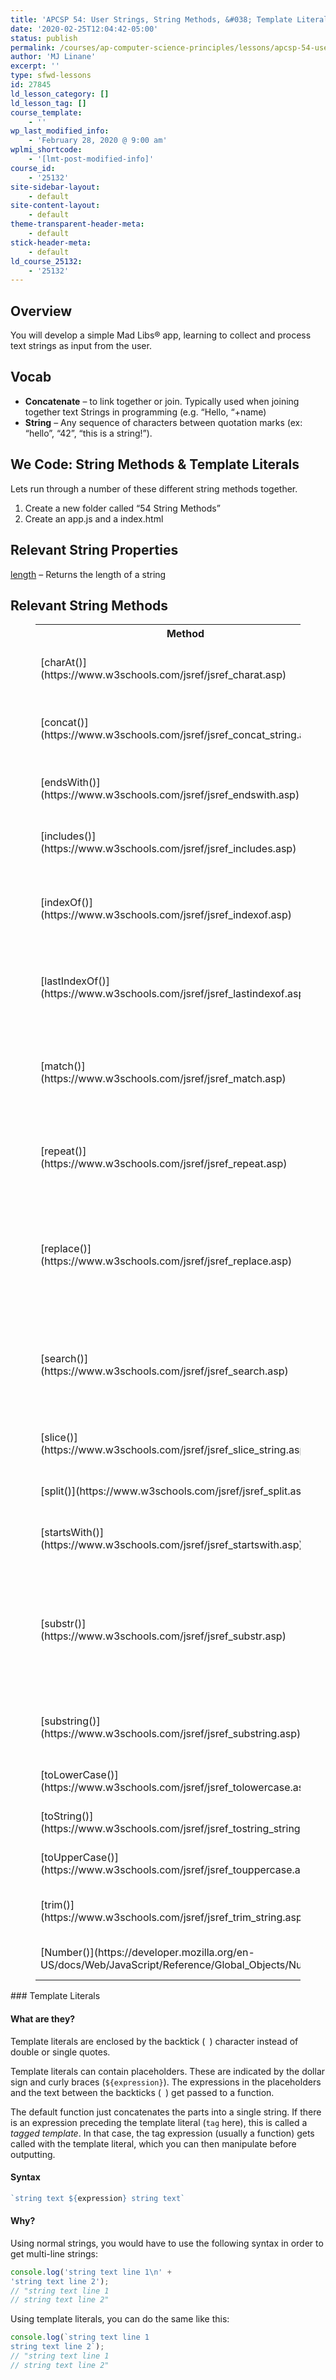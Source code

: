 ```yaml
---
title: 'APCSP 54: User Strings, String Methods, &#038; Template Literals'
date: '2020-02-25T12:04:42-05:00'
status: publish
permalink: /courses/ap-computer-science-principles/lessons/apcsp-54-user-strings-mad-libs-draft
author: 'MJ Linane'
excerpt: ''
type: sfwd-lessons
id: 27845
ld_lesson_category: []
ld_lesson_tag: []
course_template:
    - ''
wp_last_modified_info:
    - 'February 28, 2020 @ 9:00 am'
wplmi_shortcode:
    - '[lmt-post-modified-info]'
course_id:
    - '25132'
site-sidebar-layout:
    - default
site-content-layout:
    - default
theme-transparent-header-meta:
    - default
stick-header-meta:
    - default
ld_course_25132:
    - '25132'
---
```

Overview
--------

 You will develop a simple Mad Libs® app, learning to collect and process text strings as input from the user.

Vocab
-----

- **Concatenate** – to link together or join. Typically used when joining together text Strings in programming (e.g. “Hello, “+name)
- **String** – Any sequence of characters between quotation marks (ex: “hello”, “42”, “this is a string!”).

We Code: String Methods &amp; Template Literals
-----------------------------------------------

Lets run through a number of these different string methods together.

1. Create a new folder called “54 String Methods”
2. Create an app.js and a index.html

Relevant String Properties
--------------------------

[length](https://www.w3schools.com/jsref/jsref_length_string.asp) – Returns the length of a string

Relevant String Methods
-----------------------

<figure class="wp-block-table is-style-stripes"><table class=""><tbody><tr><th>Method</th><th>Description</th></tr><tr><td>[charAt()](https://www.w3schools.com/jsref/jsref_charat.asp)</td><td>Returns the character at the specified index (position)</td></tr><tr><td>[concat()](https://www.w3schools.com/jsref/jsref_concat_string.asp)</td><td>Joins two or more strings, and returns a new joined strings</td></tr><tr><td>[endsWith()](https://www.w3schools.com/jsref/jsref_endswith.asp)</td><td>Checks whether a string ends with specified string/characters</td></tr><tr><td>[includes()](https://www.w3schools.com/jsref/jsref_includes.asp)</td><td>Checks whether a string contains the specified string/characters</td></tr><tr><td>[indexOf()](https://www.w3schools.com/jsref/jsref_indexof.asp)</td><td>Returns the position of the first found occurrence of a specified value in a string</td></tr><tr><td>[lastIndexOf()](https://www.w3schools.com/jsref/jsref_lastindexof.asp)</td><td>Returns the position of the last found occurrence of a specified value in a string</td></tr><tr><td>[match()](https://www.w3schools.com/jsref/jsref_match.asp)</td><td>Searches a string for a match against a regular expression, and returns the matches</td></tr><tr><td>[repeat()](https://www.w3schools.com/jsref/jsref_repeat.asp)</td><td>Returns a new string with a specified number of copies of an existing string</td></tr><tr><td>[replace()](https://www.w3schools.com/jsref/jsref_replace.asp)</td><td>Searches a string for a specified value, or a regular expression, and returns a new string where the specified values are replaced</td></tr><tr><td>[search()](https://www.w3schools.com/jsref/jsref_search.asp)</td><td>Searches a string for a specified value, or regular expression, and returns the position of the match</td></tr><tr><td>[slice()](https://www.w3schools.com/jsref/jsref_slice_string.asp)</td><td>Extracts a part of a string and returns a new string</td></tr><tr><td>[split()](https://www.w3schools.com/jsref/jsref_split.asp)</td><td>Splits a string into an array of substrings</td></tr><tr><td>[startsWith()](https://www.w3schools.com/jsref/jsref_startswith.asp)</td><td>Checks whether a string begins with specified characters</td></tr><tr><td>[substr()](https://www.w3schools.com/jsref/jsref_substr.asp)</td><td>Extracts the characters from a string, beginning at a specified start position, and through the specified number of character</td></tr><tr><td>[substring()](https://www.w3schools.com/jsref/jsref_substring.asp)</td><td>Extracts the characters from a string, between two specified indices</td></tr><tr><td>[toLowerCase()](https://www.w3schools.com/jsref/jsref_tolowercase.asp)</td><td>Converts a string to lowercase letters</td></tr><tr><td>[toString()](https://www.w3schools.com/jsref/jsref_tostring_string.asp)</td><td>Returns the value of a String object</td></tr><tr><td>[toUpperCase()](https://www.w3schools.com/jsref/jsref_touppercase.asp)</td><td>Converts a string to uppercase letters</td></tr><tr><td>[trim()](https://www.w3schools.com/jsref/jsref_trim_string.asp)</td><td>Removes whitespace from both ends of a string</td></tr><tr><td>[Number()](https://developer.mozilla.org/en-US/docs/Web/JavaScript/Reference/Global_Objects/Number)</td><td>Converts the text to a number type object.</td></tr></tbody></table>

</figure>### Template Literals

#### What are they?

Template literals are enclosed by the backtick (` `) character instead of double or single quotes.

Template literals can contain placeholders. These are indicated by the dollar sign and curly braces (`${expression}`). The expressions in the placeholders and the text between the backticks (` `) get passed to a function.

The default function just concatenates the parts into a single string. If there is an expression preceding the template literal (`tag` here), this is called a *tagged template*. In that case, the tag expression (usually a function) gets called with the template literal, which you can then manipulate before outputting.

#### Syntax

```javascript
`string text ${expression} string text`
```

#### Why?

Using normal strings, you would have to use the following syntax in order to get multi-line strings:

```javascript
console.log('string text line 1\n' +
'string text line 2');
// "string text line 1
// string text line 2"
```

Using template literals, you can do the same like this:

```javascript
console.log(`string text line 1
string text line 2`);
// "string text line 1
// string text line 2"
```